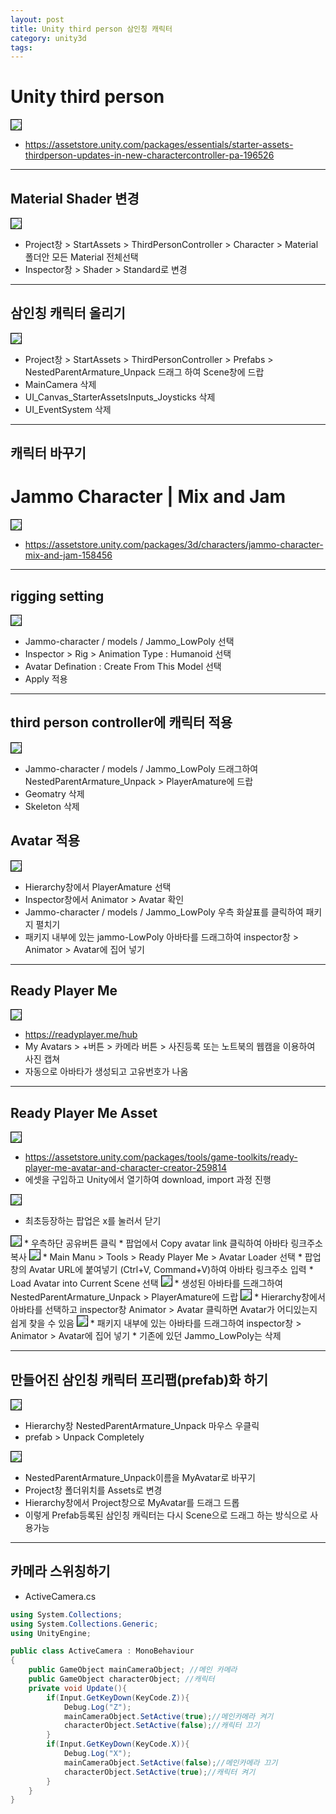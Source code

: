 ```yaml
---
layout: post
title: Unity third person 삼인칭 캐릭터
category: unity3d
tags:
---
```


# Unity third person
<img style='border:solid 1px black;' src="https://image.onethelab.com/resized/1716437845.jpg" />

* <https://assetstore.unity.com/packages/essentials/starter-assets-thirdperson-updates-in-new-charactercontroller-pa-196526>

---

## Material Shader 변경
<img style='border:solid 1px black;' src="https://image.onethelab.com/resized/1716438661.jpg" />

* Project창 > StartAssets > ThirdPersonController > Character > Material 폴더안 모든 Material 전체선택
* Inspector창 > Shader > Standard로 변경

---

## 삼인칭 캐릭터 올리기
<img style='border:solid 1px black;' src="https://image.onethelab.com/resized/1716440115.jpg" />

* Project창 > StartAssets > ThirdPersonController > Prefabs > NestedParentArmature_Unpack 드래그 하여 Scene창에 드랍
* MainCamera 삭제
* UI_Canvas_StarterAssetsInputs_Joysticks 삭제
* UI_EventSystem 삭제

---

## 캐릭터 바꾸기

# Jammo Character | Mix and Jam
<img style='border:solid 1px black;' src="https://image.onethelab.com/resized/1716161741.jpg" />

* <https://assetstore.unity.com/packages/3d/characters/jammo-character-mix-and-jam-158456>

---

## rigging setting
<img style='border:solid 1px black;' src="https://image.onethelab.com/resized/1716161863.jpg" />

* Jammo-character / models / Jammo_LowPoly 선택
* Inspector > Rig > Animation Type : Humanoid 선택
* Avatar Defination : Create From This Model 선택
* Apply 적용

---

## third person controller에 캐릭터 적용
<img style='border:solid 1px black;' src="https://image.onethelab.com/resized/1716442035.jpg" />

* Jammo-character / models / Jammo_LowPoly 드래그하여 NestedParentArmature_Unpack > PlayerAmature에 드랍
* Geomatry 삭제
* Skeleton 삭제

## Avatar 적용
<img style='border:solid 1px black;' src="https://image.onethelab.com/resized/1716442309.jpg" />

* Hierarchy창에서 PlayerAmature 선택
* Inspector창에서 Animator > Avatar 확인
* Jammo-character / models / Jammo_LowPoly 우측 화살표를 클릭하여 패키지 펼치기
* 패키지 내부에 있는 jammo-LowPoly 아바타를 드래그하여 inspector창 > Animator > Avatar에 집어 넣기

---

## Ready Player Me
<img style='border:solid 1px black;' src="https://image.onethelab.com/resized/1716442955.jpg" />

* <https://readyplayer.me/hub>
* My Avatars > +버튼 > 카메라 버튼 > 사진등록 또는 노트북의 웹캠을 이용하여 사진 캡쳐
* 자동으로 아바타가 생성되고 고유번호가 나옴


---

## Ready Player Me Asset
<img style='border:solid 1px black;' src="https://image.onethelab.com/resized/1716442715.jpg" />

* <https://assetstore.unity.com/packages/tools/game-toolkits/ready-player-me-avatar-and-character-creator-259814>
* 에셋을 구입하고 Unity에서 열기하여 download, import 과정 진행

<img style='border:solid 1px black;' src="https://image.onethelab.com/resized/1716443233.jpg" />

* 최초등장하는 팝업은 x를 눌러서 닫기

<img style='border:solid 1px black;' src="https://image.onethelab.com/resized/1716443315.jpg" />
* <https://readyplayer.me/hub> 우측하단 공유버튼 클릭
* 팝업에서 Copy avatar link 클릭하여 아바타 링크주소 복사

<img style='border:solid 1px black;' src="https://image.onethelab.com/resized/1716443403.jpg" />
* Main Manu > Tools > Ready Player Me > Avatar Loader 선택
* 팝업창의 Avatar URL에 붙여넣기 (Ctrl+V, Command+V)하여 아바타 링크주소 입력
* Load Avatar into Current Scene 선택

<img style='border:solid 1px black;' src="https://image.onethelab.com/resized/1716443565.jpg" />
* 생성된 아바타를 드래그하여 NestedParentArmature_Unpack > PlayerAmature에 드랍

<img style='border:solid 1px black;' src="https://image.onethelab.com/resized/1716443661.jpg" />
* Hierarchy창에서 아바타를 선택하고 inspector창 Animator > Avatar 클릭하면 Avatar가 어디있는지 쉽게 찾을 수 있음

<img style='border:solid 1px black;' src="https://image.onethelab.com/resized/1716443764.jpg" />
* 패키지 내부에 있는 아바타를 드래그하여 inspector창 > Animator > Avatar에 집어 넣기
* 기존에 있던 Jammo_LowPoly는 삭제

---

## 만들어진 삼인칭 캐릭터 프리팹(prefab)화 하기
<img style='border:solid 1px black;' src="https://image.onethelab.com/resized/1716443979.jpg" />

* Hierarchy창 NestedParentArmature_Unpack 마우스 우클릭
* prefab > Unpack Completely


<img style='border:solid 1px black;' src="https://image.onethelab.com/resized/1716444119.jpg" />

* NestedParentArmature_Unpack이름을 MyAvatar로 바꾸기
* Project창 폴더위치를 Assets로 변경
* Hierarchy창에서 Project창으로 MyAvatar를 드래그 드롭
* 이렇게 Prefab등록된 삼인칭 캐릭터는 다시 Scene으로 드래그 하는 방식으로 사용가능

---

## 카메라 스위칭하기
* ActiveCamera.cs
  
```c#
using System.Collections;
using System.Collections.Generic;
using UnityEngine;

public class ActiveCamera : MonoBehaviour
{
    public GameObject mainCameraObject; //메인 카메라
    public GameObject characterObject; //캐릭터
    private void Update(){
        if(Input.GetKeyDown(KeyCode.Z)){
            Debug.Log("Z");
            mainCameraObject.SetActive(true);//메인카메라 켜기
            characterObject.SetActive(false);//캐릭터 끄기
        }
        if(Input.GetKeyDown(KeyCode.X)){
            Debug.Log("X");
            mainCameraObject.SetActive(false);//메인카메라 끄기
            characterObject.SetActive(true);//캐릭터 켜기
        }
    }
}
```
